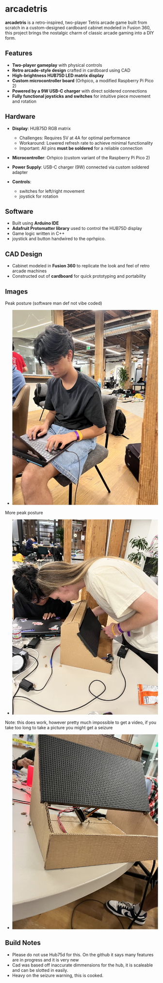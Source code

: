 
# arcadetris

**arcadetris** is a retro-inspired, two-player Tetris arcade game built from scratch in a custom-designed cardboard cabinet modeled in Fusion 360, this project brings the nostalgic charm of classic arcade gaming into a DIY form.

## Features

* **Two-player gameplay** with physical controls
* **Retro arcade-style design** crafted in cardboard using CAD
* **High-brightness HUB75D LED matrix display**
* **Custom microcontroller board** (Orhpico, a modified Raspberry Pi Pico 2)
* **Powered by a 9W USB-C charger** with direct soldered connections
* **Fully functional joysticks and switches** for intuitive piece movement and rotation

## Hardware

* **Display**: HUB75D RGB matrix

  * Challenges: Requires 5V at 4A for optimal performance
  * Workaround: Lowered refresh rate to achieve minimal functionality
  * Important: All pins **must be soldered** for a reliable connection
* **Microcontroller**: Orhpico (custom variant of the Raspberry Pi Pico 2)
* **Power Supply**: USB-C charger (9W) connected via custom soldered adapter
* **Controls**:

  * switches for left/right movement
  * joystick for rotation

## Software

* Built  using **Arduino IDE**
* **Adafruit Protomatter library** used to control the HUB75D display
* Game logic written in C++
* joystick and button handwired to the oprhpico. 

## CAD Design

* Cabinet modeled in **Fusion 360** to replicate the look and feel of retro arcade machines
* Constructed out of **cardboard** for quick prototyping and portability

## Images

Peak posture (software man def not vibe coded)
* ![peak posture](./images/peakposture.jpeg)

More peak posture
* ![peaker posture](./images/morepeakposture.jpeg)

Note: this does work, however pretty much impossible to get a video, if you take too long to take a picture you might get a seizure
* ![screen](./images/working.jpeg)

## Build Notes

* Please do not use Hub75d for this. On the github it says many features are in progress and it is very new
* Cad was based off inaccurate dimmensions for the hub, it is scaleable and can be slotted in easily. 
* Heavy on the seizure warning, this is cooked. 




